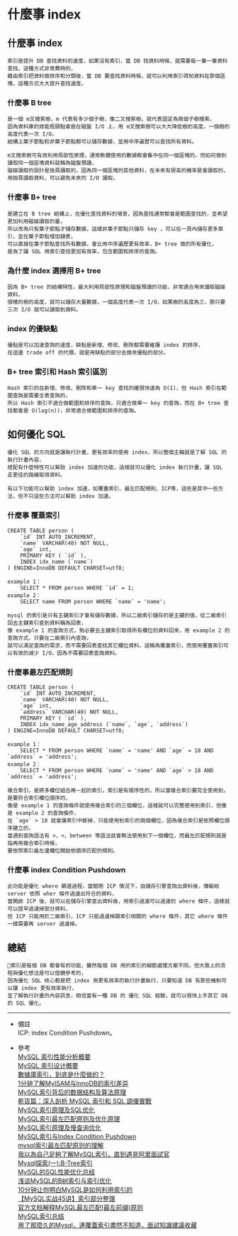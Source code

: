 # 什麼事 index

## 什麼事 index
    索引是提升 DB 查找資料的速度，如果沒有索引，當 DB 找資料時候，就需要每一筆一筆資料查找，這種方式非常費時的，
    藉由索引把資料做排序和分類後，當 DB 要查找資料時候，就可以利用索引得知資料在那個區塊，這種方式大大提升查找速度。

### 什麼事 B tree
    是一個 m叉搜索樹，m 代表有多少個子樹，像二叉搜索樹，就代表固定為兩個子樹搜索，
    因為資料庫的效能瓶頸點會是在磁盤 I/O 上，用 m叉搜索樹可以大大降低樹的高度，一個樹的高度代表一次 I/O，
    結構上葉子節點和非葉子節點都可以儲存數據，並用中序遍歷可以查找所有資料。
    
    m叉搜索樹可有效利用局部性原理，通常軟體使用的數據都會集中在同一個區塊的，而如何做到讀取同一個區塊資料就稱為磁盤預讀，
    磁碟讀取的設計是按頁讀取的，因為同一個區塊的其他資料，在未來有很高的機率是會讀取的，用按頁讀取資料，可以避免未來的 I/O 讀取。

### 什麼事 B+ tree
    是建立在 B tree 結構上，在優化查找資料的場景，因為查找通常都會是範圍查找的，並希望更加利用磁碟讀取的量，
    所以改為只有葉子節點才儲存數據，這樣非葉子節點只儲存 key ，可以在一頁內儲存更多索引，並在葉子節點增加鏈表，
    可以直接在葉子節點查找所有數據，會比用中序遍歷更有效率，B+ tree 做的所有優化，
    是為了讓 SQL 用索引查找更加有效率，包含範圍和排序的查詢。

### 為什麼 index 選擇用 B+ tree
    因為 B+ tree 的結構特性，最大利用局部性原理和磁盤預讀的功能，非常適合用來讀取磁碟資料，
    很矮的樹的高度，就可以儲存大量數據，一個高度代表一次 I/O，如果樹的高度為三，那只要三次 I/O 就可以讀取到資料。

### index 的優缺點
    優點是可以加速查詢的速度，缺點是新增、修改、刪除都需要維護 index 的排序，
    在這邊 trade off 的代價，就是用缺點的部分去換來優點的部分。

### B+ tree 索引和 Hash 索引區別
    Hash 索引的在新增、修改、刪除和單一 key 查找的確很快速為 O(1)，但 Hash 索引在範圍查詢是需要全表查詢的，
    所以 Hash 索引不適合做範圍和排序的查詢，只適合做單一 key 的查詢，而在 B+ tree 查找都會是 O(log(n))，非常適合做範圍和排序的查詢。

## 如何優化 SQL
    優化 SQL 的方向就是讓執行計畫，更有效率的使用 index，所以整個主軸就是了解 SQL 的執行計畫內容，
    搭配有什麼特性可以幫助 index 加速的功能，這樣就可以優化 index 執行計畫，讓 SQL 走更佳的路線取得資料。

    有以下功能可以幫助 index 加速，如覆蓋索引、最左匹配規則、ICP等，這些是其中一些方法，但不只這些方法可以幫助 index 加速。

### 什麼事 覆蓋索引
```
CREATE TABLE person (
    `id` INT AUTO_INCREMENT,
    `name` VARCHAR(40) NOT NULL,
    `age` int,
    PRIMARY KEY ( `id` ),
    INDEX idx_name (`name`)
) ENGINE=InnoDB DEFAULT CHARSET=utf8;

example 1：
    SELECT * FROM person WHERE `id` = 1;
example 2：
    SELECT name FROM person WHERE `name` = 'name';
```

    mysql 的索引是只有主鍵索引才會有儲存數據，所以二級索引儲存的是主鍵的值，從二級索引回去主鍵索引查到資料稱為回表，
    像 example 1 的查詢方式，勢必要去主鍵索引取得所有欄位的資料回來，用 example 2 的查詢方式，只要在二級索引內查詢，
    就可以滿足查詢的需求，而不需要回表查找其它欄位資料，這稱為覆蓋索引，而使用覆蓋索引可以有效的減少 I/O，因為不需要回表查詢資料。

### 什麼事最左匹配規則
```
CREATE TABLE person (
    `id` INT AUTO_INCREMENT,
    `name` VARCHAR(40) NOT NULL,
    `age` int,
    `address` VARCHAR(40) NOT NULL,
    PRIMARY KEY ( `id` ),
    INDEX idx_name_age_address (`name`, `age`, `address`)
) ENGINE=InnoDB DEFAULT CHARSET=utf8;

example 1：
    SELECT * FROM person WHERE `name` = 'name' AND `age` = 18 AND `address` = 'address';
example 2：
    SELECT * FROM person WHERE `name` = 'name' AND `age` > 18 AND `address` = 'address';
```

    複合索引，是將多欄位組合再一起的索引，索引是有順序性的，所以當複合索引要完全使用到，是要符合索引欄位順序的，
    像是 example 1 的查詢條件就使用複合索引的三個欄位，這樣就可以完整使用到索引，但像是 example 2 的查詢條件，
    在 `age` > 18 就會讓索引中斷掉，只能使用到索引的兩個欄位，因為複合索引是依照欄位順序建立的，
    當遇到查詢語法有 >、<、between 等語法就會無法使用到下一個欄位，而最左匹配規則就是指再用複合索引時候，
    要依照索引最左邊欄位開始依順序匹配的規則。

### 什麼事 index Condition Pushdown
    此功能是優化 where 篩選過程，當關閉 ICP 情況下，由儲存引擎查詢出資料後，傳輸給 server 依照 wher 條件過濾出符合的資料，
    當開啟 ICP 後，就可以在儲存引擎查出資料後，用索引過濾可以過濾的 where 條件，這樣就可以提早過濾掉部分資料，
    但 ICP 只能用於二級索引，ICP 只能過濾掉跟索引相關的 where 條件，其它 where 條件一樣需要再 server 過濾掉。

## 總結
    索引是每個 DB 都會有的功能，雖然每個 DB 用的索引的細節處理方案不同，但大致上的流程與優化想法是可以借鏡參考的，
    因為優化 SQL 核心都是把 index 用更有效率的執行計畫執行，只要知道 DB 有那些機制可以讓 index 更有效率執行，
    並了解執行計畫的內容訊息，相信當有一種 DB 的 優化 SQL 經驗，就可以很快上手其它 DB 的 SQL 優化。

---
- 備註
  <br/>
  ICP: index Condition Pushdown。

- 參考
  <br/>
  [MySQL 索引性能分析概要](https://draveness.me/sql-index-performance/)
  <br/>
  [MySQL 索引设计概要](https://draveness.me/sql-index-intro/)
  <br/>
  [數據庫索引，到底是什麼做的？](https://codertw.com/%E7%A8%8B%E5%BC%8F%E8%AA%9E%E8%A8%80/721742/)
  <br/>
  [1分钟了解MyISAM与InnoDB的索引差异](https://database.51cto.com/art/201808/582172.htm)
  <br/>
  [MySQL索引背后的数据结构及算法原理](https://cloud.tencent.com/developer/article/1141500)
  <br/>
  [乾貨篇：深入剖析 MySQL 索引和 SQL 調優實戰](https://www.gushiciku.cn/pl/gQ6a/zh-hk)
  <br/>
  [MySQL索引原理及SQL优化](https://www.cnblogs.com/iceblow/p/11528565.html)
  <br/>
  [MySQL索引最左匹配原则及优化原理](https://cloud.tencent.com/developer/article/1790648)
  <br/>
  [MySQL索引原理及慢查询优化](https://cloud.tencent.com/developer/article/1613071)
  <br/>
  [MySQL索引与Index Condition Pushdown](http://blog.codinglabs.org/articles/index-condition-pushdown.html)
  <br/>
  [mysql索引最左匹配原则的理解](https://www.jianshu.com/p/46641d098a17)
  <br/>
  [我以為自己足夠了解MySQL索引，直到遇見阿里面試官](https://www.gushiciku.cn/pl/2S4N/zh-tw)
  <br/>
  [Mysql探索(一):B-Tree索引](https://segmentfault.com/a/1190000015821650)
  <br/>
  [MySQL的SQL性能优化总结](https://i6448038.github.io/2019/02/16/mysql-performance-optimize/)
  <br/>
  [浅谈MySQL的B树索引与索引优化](https://monkeysayhi.github.io/2018/03/06/%E6%B5%85%E8%B0%88MySQL%E7%9A%84B%E6%A0%91%E7%B4%A2%E5%BC%95%E4%B8%8E%E7%B4%A2%E5%BC%95%E4%BC%98%E5%8C%96/)
  <br/>
  [10分钟让你明白MySQL是如何利用索引的](https://cloud.tencent.com/developer/article/1032280)
  <br/>
  [【MySQL实战45讲】索引部分整理](http://www.noobyard.com/article/p-eulffdvi-oe.html)
  <br/>
  [官方文档解释MySQL最左匹配(最左前缀)原则](https://juejin.cn/post/6844903966690508814)
  <br/>
  [MySQL索引总结](https://zhuanlan.zhihu.com/p/29118331)
  <br/>
  [用了那麼久的Mysql，連覆蓋索引盡然不知道，面試知識建議收藏](https://kknews.cc/code/emk25ky.html)
